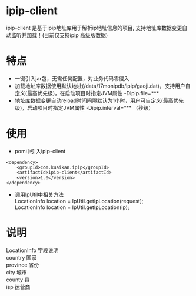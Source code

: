 # ipip-client
ipip-client 是基于ipip地址库用于解析ip地址信息的项目, 支持地址库数据变更自动监听并加载！(目前仅支持ipip 高级版数据)

# 特点  
* 一键引入jar包，无需任何配置，对业务代码零侵入  
* 加载地址库数据使用默认地址(/data/17monipdb/ipip/gaoji.dat)，支持用户自定义(最高优先级)，在启动项目时指定JVM属性 -Dipip.file=***  
* 地址库数据变更自动reload时间间隔默认为1小时，用户可自定义(最高优先级)，启动项目时指定JVM属性 -Dipip.interval=*** （秒级）

# 使用  
* pom中引入ipip-client  
```
<dependency>
    <groupId>com.kuaikan.ipip</groupId>
    <artifactId>ipip-client</artifactId>
    <version>1.0</version>
</dependency>
```
* 调用IpUtil中相关方法  
LocationInfo location = IpUtil.getIpLocation(request);  
LocationInfo location = IpUtil.getIpLocation(ip);

# 说明
LocationInfo 字段说明  
country 国家  
province 省份  
city 城市  
county 县  
isp 运营商  
